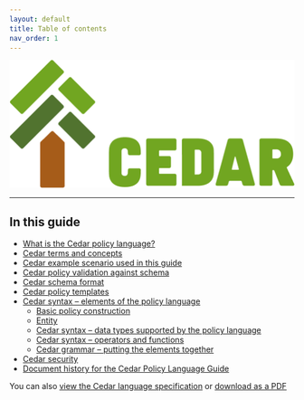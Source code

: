 ```yaml
---
layout: default
title: Table of contents
nav_order: 1
---
```


![\[Cedar Logo\]](images/Cedar1-green.png)

-----

## In this guide
+ [What is the Cedar policy language?](what-is-cedar.md)
+ [Cedar terms and concepts](terminology.md)
+ [Cedar example scenario used in this guide](scenario.md)
+ [Cedar policy validation against schema](validation.md)
+ [Cedar schema format](schema.md)
+ [Cedar policy templates](templates.md)
+ [Cedar syntax &ndash; elements of the policy language](syntax.md)
   + [Basic policy construction](syntax-policy.md)
   + [Entity](syntax-entity.md)
   + [Cedar syntax &ndash; data types supported by the policy language](syntax-datatypes.md)
   + [Cedar syntax &ndash; operators and functions](syntax-operators.md)
   + [Cedar grammar &ndash; putting the elements together](syntax-grammar.md)
+ [Cedar security](security.md)
+ [Document history for the Cedar Policy Language Guide](doc-history.md)

You can also [view the Cedar language specification](Cedar-Language-Spec-v2.2.pdf?raw=true) or [download as a PDF](https://github.com/cedar-policy/cedar-docs/blob/main/docs/Cedar-Language-Spec-v2.2.pdf?raw=true)
